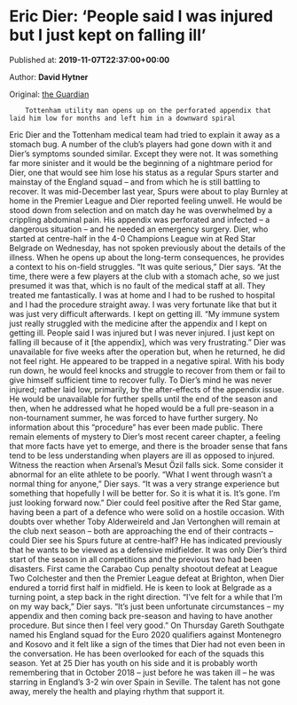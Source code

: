 
# Eric Dier: ‘People said I was injured but I just kept on falling ill’

Published at: **2019-11-07T22:37:00+00:00**

Author: **David Hytner**

Original: [the Guardian](https://www.theguardian.com/football/2019/nov/07/eric-dier-injured-ill-tottenham-perforated-appendix)


        Tottenham utility man opens up on the perforated appendix that laid him low for months and left him in a downward spiral
      
Eric Dier and the Tottenham medical team had tried to explain it away as a stomach bug. A number of the club’s players had gone down with it and Dier’s symptoms sounded similar. Except they were not. It was something far more sinister and it would be the beginning of a nightmare period for Dier, one that would see him lose his status as a regular Spurs starter and mainstay of the England squad – and from which he is still battling to recover.
It was mid-December last year, Spurs were about to play Burnley at home in the Premier League and Dier reported feeling unwell. He would be stood down from selection and on match day he was overwhelmed by a crippling abdominal pain. His appendix was perforated and infected – a dangerous situation – and he needed an emergency surgery.
Dier, who started at centre-half in the 4-0 Champions League win at Red Star Belgrade on Wednesday, has not spoken previously about the details of the illness. When he opens up about the long-term consequences, he provides a context to his on-field struggles.
“It was quite serious,” Dier says. “At the time, there were a few players at the club with a stomach ache, so we just presumed it was that, which is no fault of the medical staff at all. They treated me fantastically. I was at home and I had to be rushed to hospital and I had the procedure straight away. I was very fortunate like that but it was just very difficult afterwards. I kept on getting ill.
“My immune system just really struggled with the medicine after the appendix and I kept on getting ill. People said I was injured but I was never injured. I just kept on falling ill because of it [the appendix], which was very frustrating.”
Dier was unavailable for five weeks after the operation but, when he returned, he did not feel right. He appeared to be trapped in a negative spiral. With his body run down, he would feel knocks and struggle to recover from them or fail to give himself sufficient time to recover fully.
To Dier’s mind he was never injured; rather laid low, primarily, by the after-effects of the appendix issue. He would be unavailable for further spells until the end of the season and then, when he addressed what he hoped would be a full pre-season in a non-tournament summer, he was forced to have further surgery. No information about this “procedure” has ever been made public.
There remain elements of mystery to Dier’s most recent career chapter, a feeling that more facts have yet to emerge, and there is the broader sense that fans tend to be less understanding when players are ill as opposed to injured. Witness the reaction when Arsenal’s Mesut Özil falls sick. Some consider it abnormal for an elite athlete to be poorly.
“What I went through wasn’t a normal thing for anyone,” Dier says. “It was a very strange experience but something that hopefully I will be better for. So it is what it is. It’s gone. I’m just looking forward now.”
Dier could feel positive after the Red Star game, having been a part of a defence who were solid on a hostile occasion. With doubts over whether Toby Alderweireld and Jan Vertonghen will remain at the club next season – both are approaching the end of their contracts – could Dier see his Spurs future at centre-half? He has indicated previously that he wants to be viewed as a defensive midfielder.
It was only Dier’s third start of the season in all competitions and the previous two had been disasters. First came the Carabao Cup penalty shootout defeat at League Two Colchester and then the Premier League defeat at Brighton, when Dier endured a torrid first half in midfield. He is keen to look at Belgrade as a turning point, a step back in the right direction.
“I’ve felt for a while that I’m on my way back,” Dier says. “It’s just been unfortunate circumstances – my appendix and then coming back pre-season and having to have another procedure. But since then I feel very good.”
On Thursday Gareth Southgate named his England squad for the Euro 2020 qualifiers against Montenegro and Kosovo and it felt like a sign of the times that Dier had not even been in the conversation. He has been overlooked for each of the squads this season.
Yet at 25 Dier has youth on his side and it is probably worth remembering that in October 2018 – just before he was taken ill – he was starring in England’s 3-2 win over Spain in Seville. The talent has not gone away, merely the health and playing rhythm that support it.
